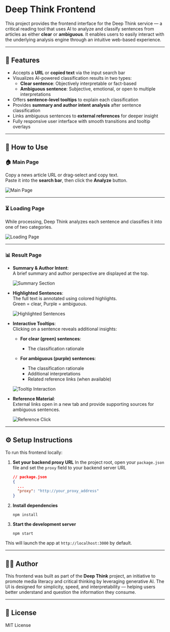 # Deep Think Frontend

This project provides the frontend interface for the Deep Think service — a critical reading tool that uses AI to analyze and classify sentences from articles as either **clear** or **ambiguous**. It enables users to easily interact with the underlying analysis engine through an intuitive web-based experience.

---

## 🚀 Features

- Accepts a **URL** or **copied text** via the input search bar  
- Visualizes AI-powered classification results in two types:
  - **Clear sentence**: Objectively interpretable or fact-based
  - **Ambiguous sentence**: Subjective, emotional, or open to multiple interpretations  
- Offers **sentence-level tooltips** to explain each classification  
- Provides **summary and author intent analysis** after sentence classification  
- Links ambiguous sentences to **external references** for deeper insight  
- Fully responsive user interface with smooth transitions and tooltip overlays  

---

## 🧭 How to Use

### 🏠 Main Page

Copy a news article URL or drag-select and copy text.  
Paste it into the **search bar**, then click the **Analyze** button.

![Main Page](path/to/main-page.png)

---

### ⏳ Loading Page

While processing, Deep Think analyzes each sentence and classifies it into one of two categories.

![Loading Page](path/to/loading-page.png)

---

### 📊 Result Page

- **Summary & Author Intent**:  
  A brief summary and author perspective are displayed at the top.  

  ![Summary Section](path/to/summary.png)

- **Highlighted Sentences**:  
  The full text is annotated using colored highlights.  
  Green = clear, Purple = ambiguous.

  ![Highlighted Sentences](path/to/highlight.png)

- **Interactive Tooltips**:  
  Clicking on a sentence reveals additional insights:

  - **For clear (green) sentences**:
    - The classification rationale

  - **For ambiguous (purple) sentences**:
    - The classification rationale  
    - Additional interpretations  
    - Related reference links (when available)

  ![Tooltip Interaction](path/to/tooltip.png)

- **Reference Material**:  
  External links open in a new tab and provide supporting sources for ambiguous sentences.

  ![Reference Click](path/to/reference.png)

---

## ⚙️ Setup Instructions

To run this frontend locally:

1. **Set your backend proxy URL**
   In the project root, open your `package.json` file and set the `proxy` field to your backend server URL

   ```json
   // package.json
   {
     ...
     "proxy": "http://your_proxy_address"
   }
   ```

2. **Install dependencies**  
   ```
   npm install
   ```

3. **Start the development server**  
   ```
   npm start
   ```

This will launch the app at `http://localhost:3000` by default.

---

## 🧑‍💻 Author

This frontend was built as part of the **Deep Think** project, an initiative to promote media literacy and critical thinking by leveraging generative AI. The UI is designed for simplicity, speed, and interpretability — helping users better understand and question the information they consume.

---

## 📜 License

MIT License
